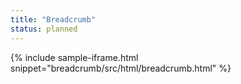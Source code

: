 ```yaml
---
title: "Breadcrumb"
status: planned
---
```


{% include sample-iframe.html snippet="breadcrumb/src/html/breadcrumb.html" %}
